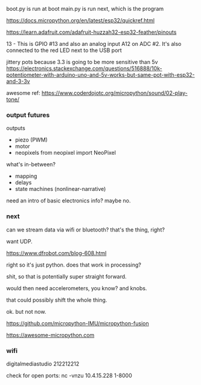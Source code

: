 boot.py is run at boot
main.py is run next, which is the program

https://docs.micropython.org/en/latest/esp32/quickref.html


https://learn.adafruit.com/adafruit-huzzah32-esp32-feather/pinouts

13 - This is GPIO #13 and also an analog input A12 on ADC #2. It's also connected to the red LED next to the USB port


jittery pots because 3.3 is going to be more sensitive than 5v
https://electronics.stackexchange.com/questions/516888/10k-potentiometer-with-arduino-uno-and-5v-works-but-same-pot-with-esp32-and-3-3v

awesome ref:
https://www.coderdojotc.org/micropython/sound/02-play-tone/

### output futures

outputs
- piezo (PWM)
- motor
- neopixels
from neopixel import NeoPixel

what's in-between?
- mapping
- delays
- state machines (nonlinear-narrative)

need an intro of basic electronics info? maybe no.


### next

can we stream data via wifi or bluetooth? that's the thing, right?

want UDP.

https://www.dfrobot.com/blog-608.html

right so it's just python.
does that work in processing?

shit, so that is potentially super straight forward.

would then need accelerometers, you know? and knobs.

that could possibly shift the whole thing.

ok. but not now.

https://github.com/micropython-IMU/micropython-fusion


https://awesome-micropython.com


### wifi

digitalmediastudio
212212212

check for open ports:
nc -vnzu 10.4.15.228 1-8000
